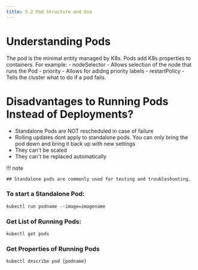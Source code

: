 ```yaml
---
title: 5.2 Pod Structure and Use
---
```



# Understanding Pods

The pod is the minimal entity managed by K8s. Pods add K8s properties to containers. For example:
    - nodeSelector - Allows selection of the node that runs the Pod
    - priority - Allows for adidng priority labels
    - restartPolicy - Tells the cluster what to do if a pod fails.

# Disadvantages to Running Pods Instead of Deployments?
- Standalone Pods are NOT rescheduled in case of failure
- Rolling updates dont apply to standalone pods. You can only bring the pod down and bring it back up with new settings
- They can't be scaled
- They can't be replaced automatically 

!!! note

    ## Standalone pods are commonly used for testing and troubleshooting.

### To start a Standalone Pod:
`kubectl run podname --image=imagename`

### Get List of Running Pods:
`kubectl get pods`

### Get Properties of Running Pods
`kubectl describe pod {podname}`